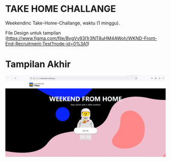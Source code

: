 # TAKE HOME CHALLANGE

Weekendinc Take-Home-Challange, waktu (1 minggu).

File Design untuk tampilan (https://www.figma.com/file/BvgVv93I1r3NT8uHM4AWoh/WKND-Front-End-Recruitment-Test?node-id=0%3A1)

<h1>Tampilan Akhir</h1>

<img src="https://github.com/Ridwan0126/Project-Weekendinc/blob/7fd06fe67301db6f0b24a14cacfca4205fdc2e4f/Screenshot%20(75)%20-%20Copy.png" alt="Awesome README Templates" />
